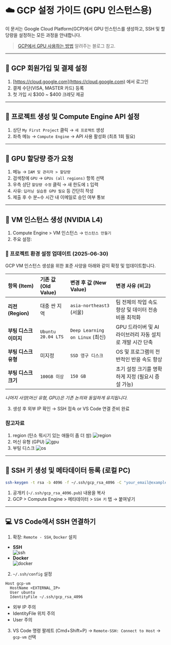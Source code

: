 # ☁️ GCP 설정 가이드 (GPU 인스턴스용)

이 문서는 Google Cloud Platform(GCP)에서 GPU 인스턴스를 생성하고, SSH 및 할당량을 설정하는 모든 과정을 안내합니다.
> [GCP에서 GPU 사용하는 방법](https://jonhyuk0922.tistory.com/241) 알려주는 블로그 참고.
---

## 📌 GCP 회원가입 및 결제 설정

1. [https://cloud.google.com](https://cloud.google.com) 에서 로그인
2. 결제 수단(VISA, MASTER 카드) 등록
3. 첫 가입 시 \$300 \~ \$400 크레딧 제공

---

## 📁 프로젝트 생성 및 Compute Engine API 설정

1. 상단 `My First Project` 클릭 → `새 프로젝트` 생성
2. 좌측 메뉴 → `Compute Engine` → API 사용 활성화 (최초 1회 필요)

---

## 🚀 GPU 할당량 증가 요청

1. 메뉴 → `IAM 및 관리자 > 할당량`
2. 검색창에 `GPU` → `GPUs (all regions)` 항목 선택
3. 우측 상단 `할당량 수정` 클릭 → 새 한도에 `1` 입력
4. 사유: `딥러닝 실습용 GPU 필요` 등 간단히 작성
5. 제출 후 수 분\~수 시간 내 이메일로 승인 여부 통보

---

## 🔧 VM 인스턴스 생성 (NVIDIA L4)

1. Compute Engine > VM 인스턴스 → `인스턴스 만들기`
2. 주요 설정:
### 🚀 프로젝트 환경 설정 업데이트 (2025-06-30)

GCP VM 인스턴스 생성을 위한 표준 사양을 아래와 같이 확정 및 업데이트합니다.

| 항목 (Item) | 기존 값 (Old Value) | 변경 후 값 (New Value) | 변경 사유 (비고) |
| :--- | :--- | :--- | :--- |
| **리전 (Region)** | 대충 싼 지역 | `asia-northeast3` (서울) | 팀 전체의 작업 속도 향상 및 데이터 전송 비용 최적화 |
| **부팅 디스크 이미지** | `Ubuntu 20.04 LTS` | `Deep Learning on Linux` (최신) | GPU 드라이버 및 AI 라이브러리 자동 설치로 개발 시간 단축 |
| **부팅 디스크 유형** | 미지정 | `SSD 영구 디스크` | OS 및 프로그램의 전반적인 반응 속도 향상 |
| **부팅 디스크 크기** | `100GB 이상` | `150 GB` | 초기 설정 크기를 명확하게 지정 (필요시 증설 가능) |

*나머지 사양(머신 유형, GPU)은 기존 논의와 동일하게 유지됩니다.*

3. 생성 후 외부 IP 확인 → SSH 접속 or VS Code 연결 준비 완료

### 참고자료
1. region (탄소 뭐시기 있는 애들이 좀 더 쌈)
![region](./images/region.png)
2. 머신 유형 (GPU)
![gpu](./images/gpu.png)
3. 부팅 디스크
![os](./images/os.png)
---

## 🔑 SSH 키 생성 및 메타데이터 등록 (로컬 PC)

```bash
ssh-keygen -t rsa -b 4096 -f ~/.ssh/gcp_rsa_4096 -C "your_email@example.com"
```

1. 공개키 (`~/.ssh/gcp_rsa_4096.pub`) 내용을 복사
2. GCP > Compute Engine > 메타데이터 > `SSH 키` 탭 → 붙여넣기

---

## 💻 VS Code에서 SSH 연결하기

1. 확장: `Remote - SSH`, `Docker` 설치
* **SSH**<br/>
![ssh](./images/ssh_extensions.png)<br/>
* **Docker**<br/>
![docker](./images/docker_extensions.png)<br/>

2. `~/.ssh/config` 설정
<!--![ssh_conifg](./images/ssh_config.png)<br/>-->
```ssh
Host gcp-vm
  HostName <EXTERNAL_IP>
  User ubuntu
  IdentityFile ~/.ssh/gcp_rsa_4096
```
* 외부 IP 주의
* IdentityFile 위치 주의
* User 주의

3. VS Code 명령 팔레트 (Cmd+Shift+P) → `Remote-SSH: Connect to Host` → `gcp-vm` 선택
